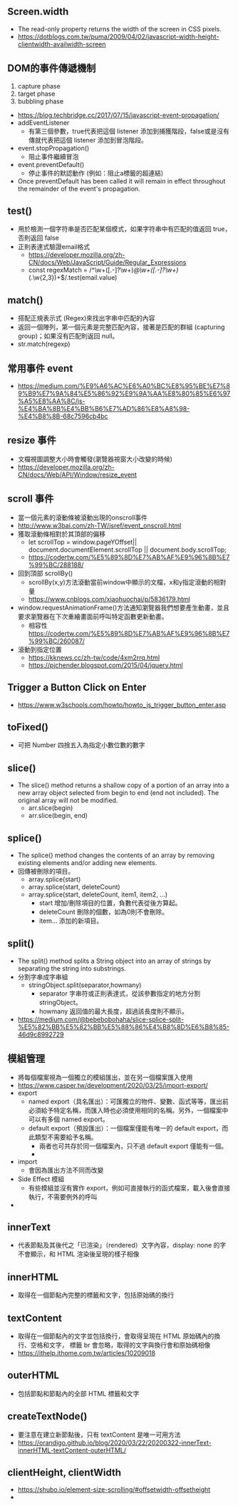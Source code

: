 ## Screen.width 
* The read-only property returns the width of the screen in CSS pixels.
* https://dotblogs.com.tw/puma/2009/04/02/javascript-width-height-clientwidth-availwidth-screen
## DOM的事件傳遞機制
1. capture phase
2. target phase
3. bubbling phase
* https://blog.techbridge.cc/2017/07/15/javascript-event-propagation/
* addEventListener
  * 有第三個參數，true代表把這個 listener 添加到捕獲階段，false或是沒有傳就代表把這個 listener 添加到冒泡階段。
* event.stopPropagation()
  * 阻止事件繼續冒泡
* event.preventDefault()
  * 停止事件的默認動作 (例如：阻止a標籤的超連結)
* Once preventDefault has been called it will remain in effect throughout the remainder of the event's propagation.
## test()
* 用於檢測一個字符串是否匹配某個模式，如果字符串中有匹配的值返回 true，否則返回 false
* 正則表達式驗證email格式
  * https://developer.mozilla.org/zh-CN/docs/Web/JavaScript/Guide/Regular_Expressions
  * const regexMatch = /^\w+([\.-]?\w+)*@\w+([\.-]?\w+)*(\.\w{2,3})+$/.test(email.value)
## match()
* 搭配正規表示式 (Regex)來找出字串中匹配的內容
* 返回一個陣列，第一個元素是完整匹配內容，接著是匹配的群組 (capturing group)；如果沒有匹配則返回 null。
* str.match(regexp)
## 常用事件 event
* https://medium.com/%E9%A6%AC%E6%A0%BC%E8%95%BE%E7%89%B9%E7%9A%84%E5%86%92%E9%9A%AA%E8%80%85%E6%97%A5%E8%AA%8C/js-%E4%BA%8B%E4%BB%B6%E7%AD%86%E8%A8%98-%E4%B8%8B-68c7596cb4bc
## resize 事件
* 文檔視圖調整大小時會觸發(瀏覽器視窗大小改變的時候)
* https://developer.mozilla.org/zh-CN/docs/Web/API/Window/resize_event
## scroll 事件
* 當一個元素的滾動條被滾動出現的onscroll事件
* http://www.w3bai.com/zh-TW/jsref/event_onscroll.html
* 獲取滾動條相對於其頂部的偏移
  * let scrollTop = window.pageYOffset|| document.documentElement.scrollTop || document.body.scrollTop;
  * https://codertw.com/%E5%89%8D%E7%AB%AF%E9%96%8B%E7%99%BC/288188/
* 回到頂部 scrollBy()
  * scrollBy(x,y)方法滾動當前window中顯示的文檔，x和y指定滾動的相對量
  * https://www.cnblogs.com/xiaohuochai/p/5836179.html
* window.requestAnimationFrame()方法通知瀏覽器我們想要產生動畫，並且要求瀏覽器在下次重繪畫面前呼叫特定函數更新動畫。
  * 相容性 https://codertw.com/%E5%89%8D%E7%AB%AF%E9%96%8B%E7%99%BC/260087/
* 滾動到指定位置
  * https://kknews.cc/zh-tw/code/4xm2rrq.html
  * https://pjchender.blogspot.com/2015/04/jquery.html
## Trigger a Button Click on Enter
* https://www.w3schools.com/howto/howto_js_trigger_button_enter.asp
## toFixed()
* 可把 Number 四捨五入為指定小數位數的數字
## slice()
* The slice() method returns a shallow copy of a portion of an array into a new array object selected from begin to end (end not included). The original array will not be modified.
  * arr.slice(begin)
  * arr.slice(begin, end)
## splice()
* The splice() method changes the contents of an array by removing existing elements and/or adding new elements.
* 回傳被刪除的項目。
  * array.splice(start)
  * array.splice(start, deleteCount)
  * array.splice(start, deleteCount, item1, item2, ...)
    * start 增加/刪除項目的位置，負數代表從後方算起。
    * deleteCount 刪除的個數，如為0則不會刪除。
    * item… 添加的新項目。
## split()
* The split() method splits a String object into an array of strings by separating the string into substrings.
* 分割字串成字串組
  * stringObject.split(separator,howmany)
    * separator 字串符或正則表達式，從該參數指定的地方分割stringObject。
    * howmany 返回值的最大長度，超過該長度則不顯示。
* https://medium.com/@bebebobohaha/slice-splice-split-%E5%82%BB%E5%82%BB%E5%88%86%E4%B8%8D%E6%B8%85-46d9c8992729
## 模組管理
   * 將每個檔案視為一個獨立的模組匯出，並在另一個檔案匯入使用
   * https://www.casper.tw/development/2020/03/25/import-export/
* export
  * named export（具名匯出）：可匯獨立的物件、變數、函式等等，匯出前必須給予特定名稱，而匯入時也必須使用相同的名稱。另外，一個檔案中可以有多個 named export。
  * default export（預設匯出）：一個檔案僅能有唯一的 default export，而此類型不需要給予名稱。
    * 兩者也可共存於同一個檔案內，只不過 default export 僅能有一個。
    * 
* import
  * 會因為匯出方法不同而改變
* Side Effect 模組
  * 有些模組並沒有實作 export，例如可直接執行的函式檔案，載入後會直接執行，不需要例外的呼叫
* 
## innerText
* 代表節點及其後代之「已渲染」（rendered）文字內容，display: none 的字不會顯示，和 HTML 渲染後呈現的樣子相像
## innerHTML
* 取得在一個節點內完整的標籤和文字，包括原始碼的換行
## textContent
* 取得在一個節點內的文字並包括換行，會取得呈現在 HTML 原始碼內的換行、空格和文字， 標籤 br 會忽略，取得的文字與換行會和原始碼相像
* https://ithelp.ithome.com.tw/articles/10209018
## outerHTML
* 包括節點和節點內的全部 HTML 標籤和文字
## createTextNode()
* 要注意在建立新節點後，只有 textContent 是唯一可用方法
* https://orandigo.github.io/blog/2020/03/22/20200322-innerText-innerHTML-textContent-outerHTML/
## clientHeight, clientWidth
* https://shubo.io/element-size-scrolling/#offsetwidth-offsetheight
* 
